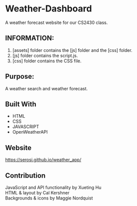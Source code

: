 # Weather-Dashboard

A weather forecast website for our CS2430 class.

## INFORMATION:

1. [assets] folder contains the [js] folder and the [css] folder.
2. [js] folder contains the script.js.
3. [css] folder contains the CSS file.

## Purpose:

A weather search and weather forecast.

## Built With

- HTML
- CSS
- JAVASCRIPT
- OpenWeatherAPI

## Website

https://serosi.github.io/weather_app/

## Contribution

JavaScript and API functionality by Xueting Hu  
HTML & layout by Cal Kershner  
Backgrounds & icons by Maggie Nordquist  
